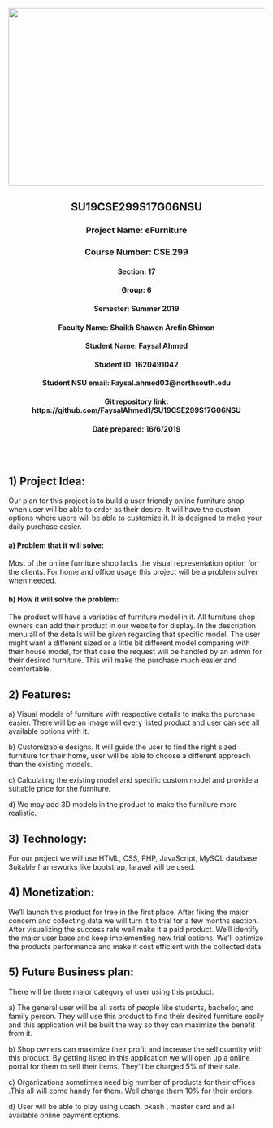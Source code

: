<p align="center"> 
  
<img width="600" height="350" src="https://user-images.githubusercontent.com/51537471/61615617-4bf5b880-ac1b-11e9-9b36-b6cdf39442f9.jpg">

</p>



 <p align = "center">

<H2 align= "center"> SU19CSE299S17G06NSU </H2>
<H3 align= "center"> Project Name: eFurniture </H3>
<H3 align= "center"> Course Number: CSE 299 </H3>

<H4 align= "center"> Section: 17 </H4>
<H4 align= "center"> Group: 6 </H4>
<H4 align= "center"> Semester: Summer 2019 </H4>
<H4 align= "center"> Faculty Name: Shaikh Shawon Arefin Shimon </H4>
<H4 align= "center"> Student Name: Faysal Ahmed </H4>
<H4 align= "center"> Student ID: 1620491042 </H4>
<H4 align= "center"> Student NSU email: Faysal.ahmed03@northsouth.edu </H4>
<H4 align= "center"> Git repository link: https://github.com/FaysalAhmed1/SU19CSE299S17G06NSU </H4>
<H4 align= "center"> Date prepared: 16/6/2019 </H4>

</p>

</br>

</br>

## 1) Project Idea:

Our plan for this project is to build a user friendly online furniture shop when user will be able to order as their desire. It will have the custom options where users will be able to customize it. It is designed to make your daily purchase easier.
#### a) Problem that it will solve:
Most of the online furniture shop lacks the visual representation option for the clients. For home and office usage this project will be a problem solver when needed.
#### b) How it will solve the problem:
The product will have a varieties of furniture model in it. All furniture shop owners can add their product in our website for display. In the description menu all of the details will be given regarding that specific model. The user might want a different sized or a little bit different model comparing with their house model, for that case the request will be handled by an admin for their desired furniture. This will make the purchase much easier and comfortable.

## 2) Features: 

a) Visual models of furniture with respective details to make the purchase easier. There will be an image will every listed product and user can see all available options with it.

b) Customizable designs. It will guide the user to find the right sized furniture for their home, user will be able to choose a different approach than the existing models.

c) Calculating the existing model and specific custom model and provide a suitable price for the furniture.

d) We may add 3D models in the product to make the furniture more realistic.

## 3) Technology:
For our project we will use HTML, CSS, PHP, JavaScript, MySQL database. Suitable frameworks like bootstrap, laravel will be used.

## 4) Monetization:
We’ll launch this product for free in the first place. After fixing the major concern and collecting data we will turn it to trial for a few months section. After visualizing the success rate well make it a paid product. We’ll identify the major user base and keep implementing new trial options. We’ll optimize the products performance and make it cost efficient with the collected data.

## 5) Future Business plan:
There will be three major category of user using this product.

a) The general user will be all sorts of people like students, bachelor, and family person. They will use this product to find their desired furniture easily and this application will be built the way so they can maximize the benefit from it.

b) Shop owners can maximize their profit and increase the sell quantity with this product. By getting listed in this application we will open up a online portal for them to sell their items. They’ll be charged 5% of their sale.

c) Organizations sometimes need big number of products for their offices .This all will come handy for them. Well charge them 10% for their orders.

d) User will be able to play using ucash, bkash , master card and all available online payment options.
